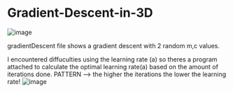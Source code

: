 # Gradient-Descent-in-3D
![image](https://github.com/user-attachments/assets/2e73d116-f501-4b27-8918-997df8eb1bad)


gradientDescent file shows a gradient descent with 2 random m,c values.

I encountered diffuculties using the learning rate (a) so theres a program attached to calculate the optimal learning rate(a) based on the amount of iterations done.
PATTERN --> the higher the iterations the lower the learning rate!
![image](https://github.com/user-attachments/assets/e354cdb6-8552-4454-8eb0-8b4f5abed709)

